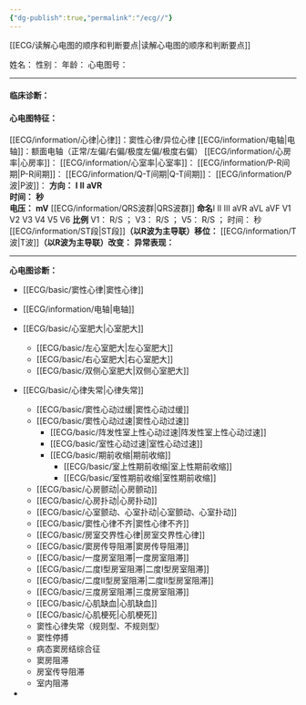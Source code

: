 ```yaml
---
{"dg-publish":true,"permalink":"/ecg//"}
---
```



[[ECG/读解心电图的顺序和判断要点\|读解心电图的顺序和判断要点]]

  
姓名：
性别：
年龄：
心电图号：

-----
#### 临床诊断：
#### 心电图特征：
[[ECG/information/心律\|心律]]：窦性心律/异位心律
[[ECG/information/电轴\|电轴]]：额面电轴（正常/左偏/右偏/极度左偏/极度右偏）
[[ECG/information/心房率\|心房率]]：
[[ECG/information/心室率\|心室率]]：
[[ECG/information/P-R间期\|P-R间期]]：
[[ECG/information/Q-T间期\|Q-T间期]]：
[[ECG/information/P波\|P波]]：
	**方向：**  **Ⅰ**    **Ⅱ**    **aVR**     
	**时间：**     **秒**    
	**电压：**     **mV**
[[ECG/information/QRS波群\|QRS波群]]
	**命名**Ⅰ     Ⅱ     Ⅲ     aVR     aVL     aVF     V1     V2     V3     V4     V5     V6
	**比例**
		V1：    R/S          ；
		V3：    R/S          ；
		V5：    R/S          ；
	时间：     秒
 [[ECG/information/ST段\|ST段]]**（以R波为主导联）移位：**
 [[ECG/information/T波\|T波]]**（以R波为主导联）改变：**
 **异常表现：**

---
**心电图诊断：**
- [[ECG/basic/窦性心律\|窦性心律]]
- [[ECG/information/电轴\|电轴]]

- [[ECG/basic/心室肥大\|心室肥大]]
	- [[ECG/basic/左心室肥大\|左心室肥大]]
	- [[ECG/basic/右心室肥大\|右心室肥大]]
	- [[ECG/basic/双侧心室肥大\|双侧心室肥大]]
- [[ECG/basic/心律失常\|心律失常]]
	- [[ECG/basic/窦性心动过缓\|窦性心动过缓]]
	- [[ECG/basic/窦性心动过速\|窦性心动过速]]
		- [[ECG/basic/阵发性室上性心动过速\|阵发性室上性心动过速]]
		- [[ECG/basic/室性心动过速\|室性心动过速]]
		- [[ECG/basic/期前收缩\|期前收缩]]
			- [[ECG/basic/室上性期前收缩\|室上性期前收缩]]
			- [[ECG/basic/室性期前收缩\|室性期前收缩]]
	- [[ECG/basic/心房颤动\|心房颤动]]
	- [[ECG/basic/心房扑动\|心房扑动]]
	- [[ECG/basic/心室颤动、心室扑动\|心室颤动、心室扑动]]
	- [[ECG/basic/窦性心律不齐\|窦性心律不齐]]
	- [[ECG/basic/房室交界性心律\|房室交界性心律]]
	- [[ECG/basic/窦房传导阻滞\|窦房传导阻滞]]
	- [[ECG/basic/一度房室阻滞\|一度房室阻滞]]
	- [[ECG/basic/二度Ⅰ型房室阻滞\|二度Ⅰ型房室阻滞]]
	- [[ECG/basic/二度Ⅱ型房室阻滞\|二度Ⅱ型房室阻滞]]
	- [[ECG/basic/三度房室阻滞\|三度房室阻滞]] 
	- [[ECG/basic/心肌缺血\|心肌缺血]]
	- [[ECG/basic/心肌梗死\|心肌梗死]]
	- 窦性心律失常（规则型、不规则型）
	- 窦性停搏
	- 病态窦房结综合征
	- 窦房阻滞
	- 房室传导阻滞
	- 室内阻滞
- 



